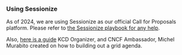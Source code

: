 ### Using Sessionize

As of 2024, we are using Sessionize as our official Call for Proposals platform. Please refer to [the Sessionize playbook for any help](https://sessionize.com/playbook/).

Also, [here is a guide](https://drive.google.com/file/d/1a9seYBhQgowlsbPzQNEFClOlvH8qXcgA/view?usp=sharing) KCD Organizer, and CNCF Ambassador, Michel Murabito created on how to building out a grid agenda.
